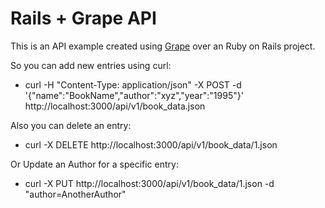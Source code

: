# Rails + Grape API

This is an API example created using [Grape](https://github.com/ruby-grape/grape) over an Ruby on Rails project.

So you can add new entries using curl:

* curl -H "Content-Type: application/json" -X POST -d '{"name":"BookName","author":"xyz","year":"1995"}' http://localhost:3000/api/v1/book_data.json

Also you can delete an entry:
* curl -X DELETE http://localhost:3000/api/v1/book_data/1.json

Or Update an Author for a specific entry:
* curl -X PUT http://localhost:3000/api/v1/book_data/1.json -d "author=AnotherAuthor"
